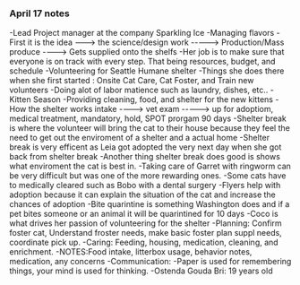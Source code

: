 ### April 17 notes
-Lead Project manager at the company Sparkling Ice
-Managing flavors
-First it is the idea ---> the science/design work -----> Production/Mass produce ----> Gets supplied onto the shelfs
-Her job is to make sure that everyone is on track with every step. That being resources, budget, and schedule
-Volunteering for Seattle Humane shelter
-Things she does there when she first started : Onsite Cat Care, Cat Foster, and Train new volunteers
-Doing alot of labor matience such as laundry, dishes, etc..
-Kitten Season
-Providing cleaning, food, and shelter for the new kittens
-How the shelter works intake ----> vet exam -----> up for adoptiom, medical treatment, mandatory, hold, SPOT prorgam 90 days
-Shelter break is where the volunteer will bring the cat to their house because they feel the need to get out the enviroment of a shelter and a actual home
-Shelter break is very efficent as Leia got adopted the very next day when she got back from shelter break
-Another thing shelter break does good is shows what enviroment the cat is best in.
-Taking care of Garret with ringworm can be very difficult but was one of the more rewarding ones.
-Some cats have to medically cleared such as Bobo with a dental surgery
-Flyers help with adoption because it can explain the situation of the cat and increase the chances of adoption
-Bite quarintine is something Washington does and if a pet bites someone or an animal it will be quarintined for 10 days
-Coco is what drives her passion of volunteering for the shelter
-Planning: Confirm foster cat, Understand froster needs, make basic foster plan suppl needs, coordinate pick up. 
-Caring: Feeding, housing, medication, cleaning, and enrichment. 
-NOTES:Food intake, litterbox usage, behavior notes, medication, any concerns
-Communication: 
-Paper is used for remembering things, your mind is used for thinking.
-Ostenda Gouda Bri: 19 years old



